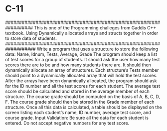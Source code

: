 # C-11
##################################################################
This is one of the Programming challeges from Gaddis C++ textbook.
Using Dynamically allocated arrays and structs together in order 
to store data of students.
###################################################################
Write a program that uses a structure to store the following data:
Name, Idnum, Tests, Average, Grade
The program should keep a list of test scores for a group of students. It should ask the
user how many test scores there are to be and how many students there are. It should
then dynamically allocate an array of structures. Each structure’s Tests member
should point to a dynamically allocated array that will hold the test scores.
After the arrays have been dynamically allocated, the program should ask for the ID
number and all the test scores for each student. The average test score should be calculated
and stored in the average member of each structure. The course grade should
be computed on the basis of A, B, C, D, F.
The course grade should then be stored in the Grade member of each structure. Once
all this data is calculated, a table should be displayed on the screen listing each student’s
name, ID number, average test score, and course grade.
Input Validation: Be sure all the data for each student is entered. Do not accept negative
numbers for any test score.
